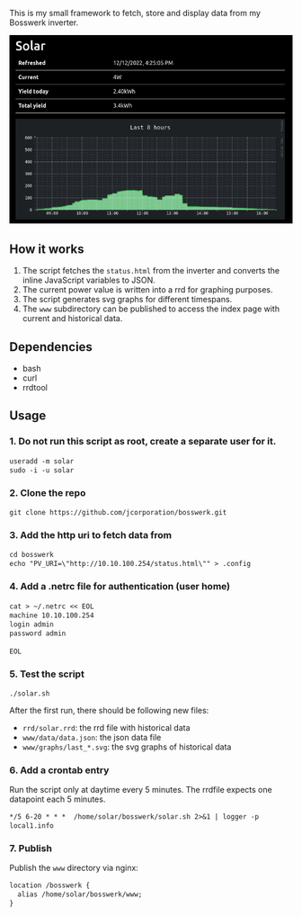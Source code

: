 This is my small framework to fetch, store and display data from my Bosswerk inverter.

![image](screenshot.png)

## How it works

1. The script fetches the `status.html` from the inverter and converts the inline JavaScript variables to JSON.
3. The current power value is written into a rrd for graphing purposes.
4. The script generates svg graphs for different timespans.
5. The `www` subdirectory can be published to access the index page with current and historical data.

## Dependencies

- bash
- curl
- rrdtool

## Usage

### 1. Do not run this script as root, create a separate user for it.

```
useradd -m solar
sudo -i -u solar
```

### 2. Clone the repo

```
git clone https://github.com/jcorporation/bosswerk.git
```

### 3. Add the http uri to fetch data from

```
cd bosswerk
echo "PV_URI=\"http://10.10.100.254/status.html\"" > .config
```

### 4. Add a .netrc file for authentication (user home)

```
cat > ~/.netrc << EOL
machine 10.10.100.254
login admin
password admin

EOL
```

### 5. Test the script

```
./solar.sh
```

After the first run, there should be following new files:

- `rrd/solar.rrd`: the rrd file with historical data
- `www/data/data.json`: the json data file
- `www/graphs/last_*.svg`: the svg graphs of historical data

### 6. Add a crontab entry

Run the script only at daytime every 5 minutes. The rrdfile expects one datapoint each 5 minutes.

```
*/5 6-20 * * *	/home/solar/bosswerk/solar.sh 2>&1 | logger -p local1.info
```

### 7. Publish

Publish the `www` directory via nginx:

```
location /bosswerk {
  alias /home/solar/bosswerk/www;
}
```
